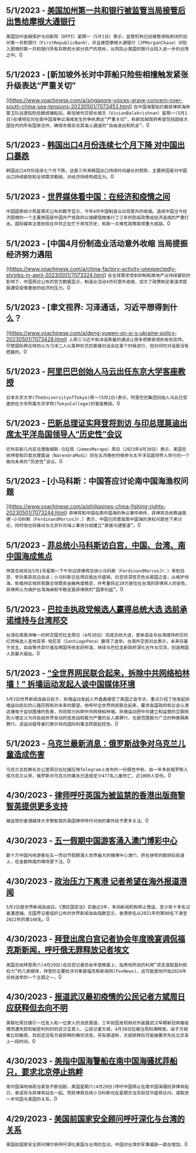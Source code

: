 
  ## 5/1/2023 - [美国加州第一共和银行被监管当局接管后出售给摩根大通银行 ](https://www.voachinese.com/a/first-republic-bank-seized-sold-to-jpmorgan-chase-20230501/7073325.html)
 ```美国加州金融保护与创新局（DFPI）星期一（5月1日）表示，监管机构已经接管濒临倒闭的加州第一共和银行（FirstRepublicBank），并且接受摩根大通银行（JPMorganChase）对陷入困境的第一共和银行所有存款和大部分资产的竞标，从而防止美国的银行业陷入进一步的动荡之中。```0
  ## 5/1/2023 - [新加坡外长对中菲船只险些相撞触发紧张升级表达“严重关切”

](https://www.voachinese.com/a/singapore-voices-grave-concern-over-south-china-sea-tensions-20230501/7073453.html)
 ```在中国海警船拦截菲律宾海岸警卫队巡逻船险些酿成撞船后，新加坡外交部长维文（VivianBalakrishnan）星期一(5月1日)在堪培拉对在南中国海争议海域发生的争执表达“严重关切”，称新加坡政府希望包括超级大国在内的所有国家合作，确保东南亚及其海上通道的“自由进出和机会”。```0
  ## 5/1/2023 - [韩国出口4月份连续七个月下降 对中国出口暴跌](https://www.voachinese.com/a/s-korea-exports-suffer-longest-losing-streak-in-3-years-china-sales-tumble-20230501/7073331.html)
 ```韩国出口4月份连续七个月下跌。这是三年来韩国出口持续时间最长的颓势，主要原因是对中国出口持续疲软和全球需求脆弱，对经济持续构成压力。```0
  ## 5/1/2023 - [世界媒体看中国：在经济和疫情之间](https://www.voachinese.com/a/world-media-on-china---between-economics-and-covid/7073471.html)
 ```中国国家统计局星期天公布的数字显示，今年4月中国制造业出现意外的收缩。造成中国当今经济困境的一个主要原因是中国共产党政府以强硬措施推行了三年的防疫政策给经济造成的严重打击。国际媒体注意到现在中共正在忙于改写历史，称那一灾难性政策取得重大成就。```0
  ## 5/1/2023 - [中国4月份制造业活动意外收缩 当局提振经济努力遇阻



](https://www.voachinese.com/a/china-factory-activity-unexpectedly-shrinks-in-april-20230501/7073324.html)
 ```在全球需求受到抑制和房地产业持续疲软的影响下，中国周日公布的官方数据显示，制造业活动4月份意外收缩，加大了政策制定者谋求提振遭受疫情重挫的经济的压力。```0
  ## 5/1/2023 - [聿文视界: 习泽通话，习近平想得到什么？




](https://www.voachinese.com/a/deng-yuwen-on-xi-s-ukraine-policy-20230501/7073428.html)
 ```上周三习近平和泽连斯基的通话让很多观察家感到有些突然。尽管国际舆论倾向认为习泽二人以某种形式的直接对话会在某个时候进行，但对何时对话是没有把握的。```0
  ## 5/1/2023 - [阿里巴巴创始人马云出任东京大学客座教授](https://www.voachinese.com/a/jack-ma-takes-up-professorship-at-tokyo-university-20230501/7073281.html)
 ```日本东京大学(TheUniversityofTokyo)周一(5月1日)表示，阿里巴巴集团创始人马云已受邀担任大学所属东京学院(TokyoCollege)的客座教授。```0
  ## 5/1/2023 - [巴新总理证实拜登将到访 与印总理莫迪出席太平洋岛国领导人“历史性”会议](https://www.voachinese.com/a/papua-new-guinea-confirms-visit-by-biden-as-china-steps-courting-20230501/7073259.html)
 ```巴布亚新几内亚总理詹姆斯·马拉佩（JamesMarape）周日（2023年4月30日）表示，美国总统拜登和印度总理莫迪（NarendraModi）将在五月晚些时候参与太平洋岛国领导人举行的一个面向未来的“历史性”会议。```0
  ## 5/1/2023 - [小马科斯：中国答应讨论南中国海渔权问题



](https://www.voachinese.com/a/philippines-china-fishing-rights-20230501/7073244.html)
 ```菲律宾和中国在南中国海的争议事件频传，菲律宾总统费迪南德·小马科斯（FerdinandMarcosJr.）表示，中国已同意就南中国海的渔权问题坐下来讨论，同时他也将推动与北京针对海上事务分歧建立“直接沟通管道”。```0
  ## 5/1/2023 - [菲总统小马科斯访白宫，中国、台湾、南中国海成焦点](https://www.voachinese.com/a/marcos-us-visit-and-china-taiwan-20230501/7073236.html)
 ```拜登总统将在5月1号星期一下午欢迎菲律宾总统小马科斯（FerdinandMarcosJr.）来到白宫，举办美菲双边会谈；小马科斯已在周日抵达华盛顿。白宫资深官员告诉美国之音，从维护领海，到维持区域贸易跟全球商务金融角度稳定，并考量将近20万居住在台湾的菲律宾人的安危，菲律宾认为维护台湾海峡和平稳定是菲律宾的“国家利益”。```0
  ## 5/1/2023 - [巴拉圭执政党候选人赢得总统大选 选前承诺维持与台湾邦交](https://www.voachinese.com/a/paraguay-electon-taiwan-china-20230501/7073153.html)
 ```台湾在南美洲唯一的邦交国巴拉圭周日（4月30日）完成总统大选，曾承诺会与台湾维持邦交的红党候选人圣地亚哥·培尼亚（SantiagoPena）赢得了选举。台湾外交部对此表示，未来将基于民主、自由等共享价值及两国传统友好邦谊，继续与巴拉圭新政府深化合作与交流，创造两国人民最大福祉。```0
  ## 5/1/2023 - [“全世界网民联合起来，拆除中共网络柏林墙！” 拆墙运动发起人谈中国媒体环境](https://www.voachinese.com/a/exiled-journalist-and-leader-of-ban-gfw-qiao-xinxin-on-harsh-media-environment-in-china-20230501/7071482.html)
 ```5月3日世界新闻自由日前夕，拆墙运动发起人乔鑫鑫接受了美国之音专访，重点介绍了他发起拆墙运动前后的心路历程和对未来的展望。他呼吁全世界网民联合起来，要求各国政府和议会认清这堵电子监狱围墙的危害，共同努力拆除中共网络柏林墙。拆墙运动把中共建立和运营的互联网防火墙定义为对自由世界发动的信息战和极为严重的反人类罪行，也是范围极为广泛的种族隔离罪行。该运动倡导者们表示将向国际刑事法院提起控告。```0
  ## 5/1/2023 - [乌克兰最新消息：俄罗斯战争对乌克兰儿童造成伤害](https://www.voachinese.com/a/latest-in-ukraine-russian-war-exacting-a-toll-on-ukrainian-children-/7073091.html)
 ```乌克兰总检察长办公室周日在社媒应用Telegram上发布的一份报告中称，自一年多前俄罗斯入侵乌克兰以来，俄罗斯对乌克兰的袭击已造成至少477名儿童死亡，近1000人受伤。```0
  ## 4/30/2023 - [律师呼吁英国为被监禁的香港出版商黎智英提供更多支持](https://www.voachinese.com/a/lawyers-call-on-britain-to-advocate-more-for-jailed-hong-kong-publisher-/7072726.html)
 ```被监禁的香港媒体大亨黎智英的英国律师呼吁对他的案件给予更多关注。```0
  ## 4/30/2023 - [五一假期中国游客涌入澳门博彩中心](https://www.voachinese.com/a/chinese-tourists-flock-to-gambling-hub-macao-for-labor-day-holiday/7072657.html)
 ```数十万中国内地游客在五一劳动节假期涌入世界最大的赌博中心澳门，挤在狭窄的鹅卵石街道上，在金碧辉煌的赌场里下注。```0
  ## 4/30/2023 - [政治压力下离港 记者希望在海外报道港闻](https://www.voachinese.com/a/interview-hong-kong-emigrated-journalists-reporting-hk-news-overseas-despite-political-pressure/7072634.html)
 ```5月3日是世界新闻自由日。《港区国安法》实施近3年，多间新闻机构停止营运，至少有十多名记者遭逮捕。无国界记者组织公布的世界新闻自由指数显示，香港排名从2021年的第80名下滑至2022年的第148名。```0
  ## 4/30/2023 - [拜登出席白宫记者协会年度晚宴调侃福克斯新闻，呼吁俄无罪释放记者埃文](https://www.voachinese.com/a/biden-attacks-news-outlets-for-lies-of-conspiracy-and-malice-20230430/7072545.html)
 ```美国总统拜登周六(4月29日)在白宫记者协会年度晚宴上，指责他所说的利用“谎言谋取盈利和权力”的几家媒体，拜登的主要批评对象是福克斯新闻网(FoxNews)。这可能是他开始2024年总统选举的一个主题之一。```0
  ## 4/30/2023 - [报道武汉最初疫情的公民记者方斌周日应获释但去向不明](https://www.voachinese.com/a/chinese-who-reported-on-covid-to-be-released-after-3-years-20230430/7072463.html)
 ```美联社周日援引一位友人和一位家人的消息报道，三年前因发视频对外披露武汉早期新冠病毒疫情而遭失踪和秘密判刑的的武汉生意人、公民记者方斌，4月30日应被当局刑满释放。由于方斌案比较敏感，目前还没有方斌获释的确切消息。另有报道称，方斌获释后可能被要求先在北京呆上一段时间。```0
  ## 4/30/2023 - [美指中国海警船在南中国海骚扰菲船只，要求北京停止挑衅](https://www.voachinese.com/a/us-says-chinese-coast-guard-is-harassing-philippine-vessels-20230430/7072431.html)
 ```南中国海地缘政治紧张不断加剧，美国星期六(4月29日)呼吁中国停止在南中国海骚扰菲律宾船只，承诺将与菲律宾站在一起。而菲律宾总统小马科斯也在星期天当天前往华盛顿访问，谋取进一步巩固与美国的关系。```0
  ## 4/29/2023 - [美国前国家安全顾问呼吁深化与台湾的关系](https://www.voachinese.com/a/bolton-calls-for-closer-ties-vs-taiwan-20230429/7071957.html)
 ```美国前国家安全顾问博尔顿呼吁深化美国与台湾的互动，中国对台湾的军事威胁一直在增加。```0